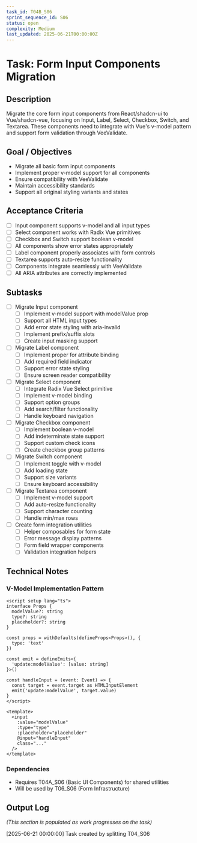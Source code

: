 ```yaml
---
task_id: T04B_S06
sprint_sequence_id: S06
status: open
complexity: Medium
last_updated: 2025-06-21T00:00:00Z
---
```


# Task: Form Input Components Migration

## Description
Migrate the core form input components from React/shadcn-ui to Vue/shadcn-vue, focusing on Input, Label, Select, Checkbox, Switch, and Textarea. These components need to integrate with Vue's v-model pattern and support form validation through VeeValidate.

## Goal / Objectives
- Migrate all basic form input components
- Implement proper v-model support for all components
- Ensure compatibility with VeeValidate
- Maintain accessibility standards
- Support all original styling variants and states

## Acceptance Criteria
- [ ] Input component supports v-model and all input types
- [ ] Select component works with Radix Vue primitives
- [ ] Checkbox and Switch support boolean v-model
- [ ] All components show error states appropriately
- [ ] Label component properly associates with form controls
- [ ] Textarea supports auto-resize functionality
- [ ] Components integrate seamlessly with VeeValidate
- [ ] All ARIA attributes are correctly implemented

## Subtasks
- [ ] Migrate Input component
  - [ ] Implement v-model support with modelValue prop
  - [ ] Support all HTML input types
  - [ ] Add error state styling with aria-invalid
  - [ ] Implement prefix/suffix slots
  - [ ] Create input masking support

- [ ] Migrate Label component
  - [ ] Implement proper for attribute binding
  - [ ] Add required field indicator
  - [ ] Support error state styling
  - [ ] Ensure screen reader compatibility

- [ ] Migrate Select component
  - [ ] Integrate Radix Vue Select primitive
  - [ ] Implement v-model binding
  - [ ] Support option groups
  - [ ] Add search/filter functionality
  - [ ] Handle keyboard navigation

- [ ] Migrate Checkbox component
  - [ ] Implement boolean v-model
  - [ ] Add indeterminate state support
  - [ ] Support custom check icons
  - [ ] Create checkbox group patterns

- [ ] Migrate Switch component
  - [ ] Implement toggle with v-model
  - [ ] Add loading state
  - [ ] Support size variants
  - [ ] Ensure keyboard accessibility

- [ ] Migrate Textarea component
  - [ ] Implement v-model support
  - [ ] Add auto-resize functionality
  - [ ] Support character counting
  - [ ] Handle min/max rows

- [ ] Create form integration utilities
  - [ ] Helper composables for form state
  - [ ] Error message display patterns
  - [ ] Form field wrapper components
  - [ ] Validation integration helpers

## Technical Notes

### V-Model Implementation Pattern
```vue
<script setup lang="ts">
interface Props {
  modelValue?: string
  type?: string
  placeholder?: string
}

const props = withDefaults(defineProps<Props>(), {
  type: 'text'
})

const emit = defineEmits<{
  'update:modelValue': [value: string]
}>()

const handleInput = (event: Event) => {
  const target = event.target as HTMLInputElement
  emit('update:modelValue', target.value)
}
</script>

<template>
  <input
    :value="modelValue"
    :type="type"
    :placeholder="placeholder"
    @input="handleInput"
    class="..."
  />
</template>
```

### Dependencies
- Requires T04A_S06 (Basic UI Components) for shared utilities
- Will be used by T06_S06 (Form Infrastructure)

## Output Log
*(This section is populated as work progresses on the task)*

[2025-06-21 00:00:00] Task created by splitting T04_S06
